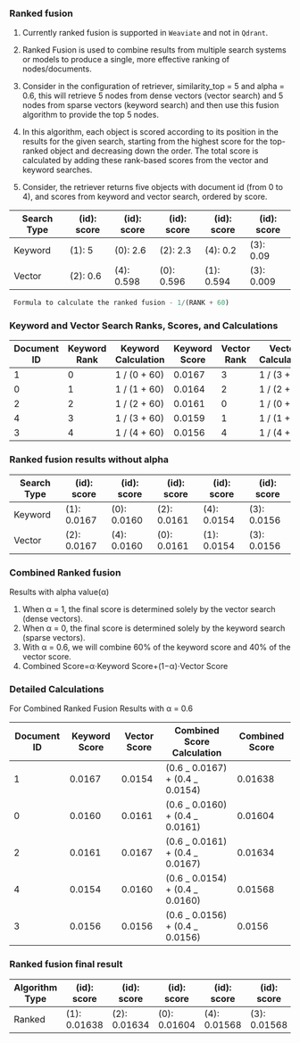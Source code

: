 ### Ranked fusion

1. Currently ranked fusion is supported in `Weaviate` and not in `Qdrant`.

2. Ranked Fusion is used to combine results from multiple search systems or
   models to produce a single, more effective ranking of nodes/documents.

3. Consider in the configuration of retriever, similarity_top = 5 and alpha =
   0.6, this will retrieve 5 nodes from dense vectors (vector search) and 5
   nodes from sparse vectors (keyword search) and then use this fusion algorithm
   to provide the top 5 nodes.

4. In this algorithm, each object is scored according to its position in the
   results for the given search, starting from the highest score for the
   top-ranked object and decreasing down the order. The total score is
   calculated by adding these rank-based scores from the vector and keyword
   searches.

5. Consider, the retriever returns five objects with document id (from 0 to 4),
   and scores from keyword and vector search, ordered by score.

| Search Type | (id): score | (id): score | (id): score | (id): score | (id): score |
| ----------- | ----------- | ----------- | ----------- | ----------- | ----------- |
| Keyword     | (1): 5      | (0): 2.6    | (2): 2.3    | (4): 0.2    | (3): 0.09   |
| Vector      | (2): 0.6    | (4): 0.598  | (0): 0.596  | (1): 0.594  | (3): 0.009  |

```js
 Formula to calculate the ranked fusion - 1/(RANK + 60)
```

### Keyword and Vector Search Ranks, Scores, and Calculations

| Document ID | Keyword Rank | Keyword Calculation | Keyword Score | Vector Rank | Vector Calculation | Vector Score |
| ----------- | ------------ | ------------------- | ------------- | ----------- | ------------------ | ------------ |
| 1           | 0            | 1 / (0 + 60)        | 0.0167        | 3           | 1 / (3 + 60)       | 0.0159       |
| 0           | 1            | 1 / (1 + 60)        | 0.0164        | 2           | 1 / (2 + 60)       | 0.0161       |
| 2           | 2            | 1 / (2 + 60)        | 0.0161        | 0           | 1 / (0 + 60)       | 0.0167       |
| 4           | 3            | 1 / (3 + 60)        | 0.0159        | 1           | 1 / (1 + 60)       | 0.0164       |
| 3           | 4            | 1 / (4 + 60)        | 0.0156        | 4           | 1 / (4 + 60)       | 0.0156       |

### Ranked fusion results without alpha

| Search Type | (id): score | (id): score | (id): score | (id): score | (id): score |
| ----------- | ----------- | ----------- | ----------- | ----------- | ----------- |
| Keyword     | (1): 0.0167 | (0): 0.0160 | (2): 0.0161 | (4): 0.0154 | (3): 0.0156 |
| Vector      | (2): 0.0167 | (4): 0.0160 | (0): 0.0161 | (1): 0.0154 | (3): 0.0156 |

### Combined Ranked fusion

Results with alpha value(α)

1. When α = 1, the final score is determined solely by the vector search (dense
   vectors).
2. When α = 0, the final score is determined solely by the keyword search
   (sparse vectors).
3. With α = 0.6, we will combine 60% of the keyword score and 40% of the vector
   score.
4. Combined Score=α⋅Keyword Score+(1−α)⋅Vector Score

### Detailed Calculations

For Combined Ranked Fusion Results with α = 0.6

| Document ID | Keyword Score | Vector Score | Combined Score Calculation      | Combined Score |
| ----------- | ------------- | ------------ | ------------------------------- | -------------- |
| 1           | 0.0167        | 0.0154       | (0.6 _ 0.0167) + (0.4 _ 0.0154) | 0.01638        |
| 0           | 0.0160        | 0.0161       | (0.6 _ 0.0160) + (0.4 _ 0.0161) | 0.01604        |
| 2           | 0.0161        | 0.0167       | (0.6 _ 0.0161) + (0.4 _ 0.0167) | 0.01634        |
| 4           | 0.0154        | 0.0160       | (0.6 _ 0.0154) + (0.4 _ 0.0160) | 0.01568        |
| 3           | 0.0156        | 0.0156       | (0.6 _ 0.0156) + (0.4 _ 0.0156) | 0.0156         |

### Ranked fusion final result

| Algorithm Type | (id): score  | (id): score  | (id): score  | (id): score  | (id): score  |
| -------------- | ------------ | ------------ | ------------ | ------------ | ------------ |
| Ranked         | (1): 0.01638 | (2): 0.01634 | (0): 0.01604 | (4): 0.01568 | (3): 0.01568 |
